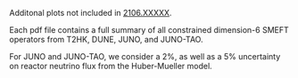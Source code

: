 
Additonal plots not included in [2106.XXXXX](https://arxiv.org/abs/2106.XXXXX).

Each pdf file contains a full summary of all constrained dimension-6 SMEFT operators from T2HK, DUNE, JUNO, and JUNO-TAO.

For JUNO and JUNO-TAO, we consider a 2%, as well as a 5% uncertainty on reactor neutrino flux from the Huber-Mueller model. 
